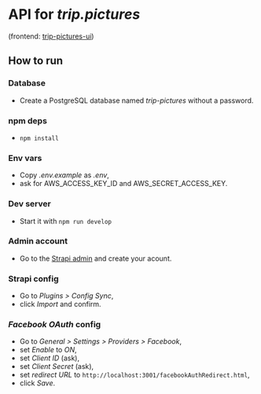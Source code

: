 # API for *trip.pictures*

(frontend: [trip-pictures-ui](https://github.com/martpet/trip-pictures-ui))

## How to run

### Database
- Create a PostgreSQL database named *trip-pictures* without a password.

### npm deps
- `npm install`

### Env vars
- Copy *.env.example* as *.env*,
- ask for AWS_ACCESS_KEY_ID and AWS_SECRET_ACCESS_KEY.

### Dev server
- Start it with `npm run develop`

### Admin account
- Go to the [Strapi admin](http://localhost:1337/admin) and create your acount.

### Strapi config
- Go to *Plugins > Config Sync*,
- click *Import* and confirm.

### *Facebook OAuth* config
- Go to *General > Settings > Providers > Facebook*,
- set *Enable* to *ON*,
- set *Client ID* (ask),
- set *Client Secret* (ask),
- set *redirect URL* to `http://localhost:3001/facebookAuthRedirect.html`,
- click *Save*.
